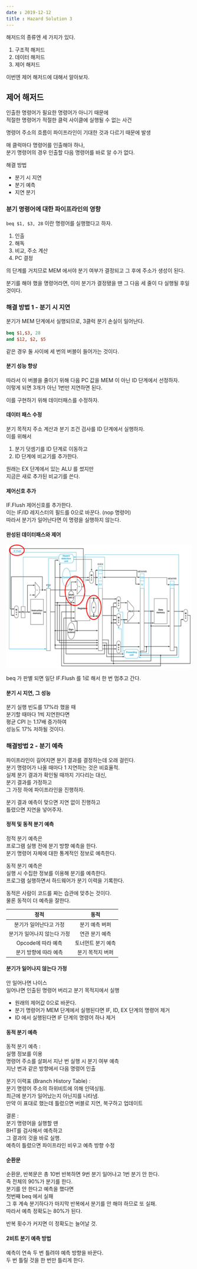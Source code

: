 ```yaml
---
date : 2019-12-12
title : Hazard Solution 3
---
```


해저드의 종류엔 세 가지가 있다.  
1. 구조적 해저드  
2. 데이터 해저드  
3. 제어 해저드  

이번엔 제어 해저드에 대해서 알아보자.  

## 제어 해저드 

인출한 명령어가 필요한 명령어가 아니기 때문에  
적절한 명령어가 적절한 클럭 사이클에 실행될 수 없는 사건  

명령어 주소의 흐름이 파이프라인이 기대한 것과 다르기 때문에 발생  

매 클럭마다 명령어를 인출해야 하나,  
분기 명령어의 경우 인출할 다음 명령어를 바로 알 수가 없다.  

해결 방법
- 분기 시 지연  
- 분기 예측  
- 지연 분기  


### 분기 명령어에 대한 파이프라인의 영향

`beq $1, $3, 28` 이란 명령어를 실행했다고 하자.  
1. 인출  
2. 해독  
3. 비교, 주소 계산  
4. PC 결정  

의 단계를 거치므로 MEM 에서야 분기 여부가 결정되고 그 후에 주소가 생성이 된다.  

분기를 해야 했을 명령어라면, 이미 분기가 결정됐을 땐 그 다음 세 줄이 다 실행될 후일 것이다.  


### 해결 방법 1 - 분기 시 지연

분기가 MEM 단계에서 실행되므로, 3클럭 분기 손실이 일어난다.  

```MIPS
beq $1,$3, 28
and $12, $2, $5
``` 

같은 경우 둘 사이에 세 번의 버블이 들어가는 것이다.  

#### 분기 성능 향상

따라서 이 버블을 줄이기 위해 다음 PC 값을 MEM 이 아닌 ID 단계에서 선정하자.  
이렇게 되면 3개가 아닌 1번만 지연하면 된다.  

이를 구현하기 위해 데이터패스를 수정하자.  

#### 데이터 패스 수정 

분기 목적지 주소 계산과 분기 조건 검사를 ID 단계에서 실행하자.  
이를 위해서  
1. 분기 덧셈기를 ID 단계로 이동하고  
2. ID 단계에 비교기를 추가한다.  

원래는 EX 단계에서 있는 ALU 를 썼지만  
지금은 새로 추가된 비교기를 쓴다.  

#### 제어신호 추가

IF.Flush 제어신호를 추가한다.  
이는 IF/ID 레지스터의 필드를 0으로 바꾼다. (nop 명령어)  
따라서 분기가 일어난다면 이 명령을 실행하지 않는다.  

#### 완성된 데이터패스와 제어

![newbeq](./img/newbeq.png)

beq 가 판별 되면 일단 IF.Flush 를 1로 해서 한 번 멈추고 간다.  


#### 분기 시 지연, 그 성능

분기 실행 빈도를 17%라 했을 때  
분기할 때마다 1씩 지연한다면  
평균 CPI 는 1.17배 증가하여  
성능도 17% 저하될 것이다.  


### 해결방법 2 - 분기 예측

파이프라인이 길어지면 분기 결과를 결정하는데 오래 걸린다.  
분기 명령어가 나올 때마다 1 지연하는 것은 비효율적.  
실제 분기 결과가 확인될 때까지 기다리는 대신,  
분기 결과를 가정하고  
그 가정 하에 파이프라인을 진행하자.  

분기 결과 예측이 맞으면 지연 없이 진행하고  
틀렸으면 지연을 넣어주자.  


#### 정적 및 동적 분기 예측

정적 분기 예측은  
프로그램 실행 전에 분기 방향 예측을 한다.  
분기 명령어 자체에 대한 통계적인 정보로 예측한다.  

동적 분기 예측은  
실행 시 수집한 정보를 이용해 분기를 예측한다.  
프로그램 실행하면서 하드웨어가 분기 이력을 기록한다.  

동적은 사람이 코드를 짜는 습관에 맞추는 것이다.  
물론 동적이 더 예측을 잘한다.  


|정적|동적|
|:---:|:---:|
|분기가 일어난다고 가정|분기 예측 버퍼|
|분기가 일어나지 않는다 가정|연관 분기 예측|
|Opcode에 따라 예측|토너먼트 분기 예측|
|분기 방향에 따라 예측|분기 목적지 버퍼|



#### 분기가 일어나지 않는다 가정

안 일어나면 나이스  
일어나면 인출된 명령어 버리고 분기 목적지에서 실행  
- 원래의 제어값 0으로 바꾼다.  
- 분기 명령어가 MEM 단계에서 실행된다면 IF, ID, EX 단계의 명령어 제거
- ID 에서 실행된다면 IF 단계의 명령어 하나 제거


#### 동적 분기 예측 

동적 분기 예측 :   
실행 정보를 이용  
명령어 주소를 살펴서 지난 번 실행 시 분기 여부 예측  
지난 번과 같은 방향에서 다음 명령어 인출  

분기 이력표 (Branch History Table) :  
분기 명령어 주소의 하위비트에 의해 인덱싱됨.  
최근에 분기가 일어났는지 아닌지를 나타냄.  
만약 이 표대로 했는데 틀렸으면 버블로 지연, 복구하고 업데이트  

결론 :  
분기 명령어을 실행할 땐  
BHT를 검사해서 예측하고  
그 결과의 것을 바로 실행.  
예측이 틀렸으면 파이프라인 비우고 예측 방향 수정  


#### 순환문

순환문, 반복문은 총 10번 반복하면 9번 분기 일어나고 1번 분기 안 한다.  
즉 전체의 90%가 분기를 한다.  
분기를 안 한다고 예측을 했다면  
첫번째 beq 에서 실패  
그 후 계속 분기하다가 마지막 반복에서 분기를 안 해야 하므로 또 실패.  
따라서 예측 정확도는 80%가 된다.  

반복 횟수가 커지면 이 정확도는 늘어날 것.

#### 2비트 분기 예측 방법

예측이 연속 두 번 틀려야 예측 방향을 바꾼다.  
두 번 틀릴 것을 한 번만 틀리게 한다.  



